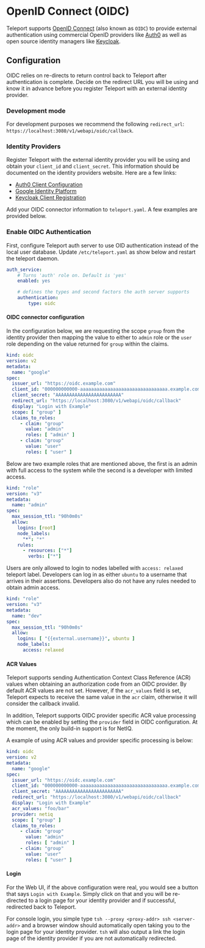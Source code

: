 # OpenID Connect (OIDC)

Teleport supports [OpenID Connect](http://openid.net/connect/) (also known as
`OIDC`) to provide external authentication using commercial OpenID providers
like [Auth0](https://auth0.com) as well as open source identity managers like
[Keycloak](http://www.keycloak.org).

## Configuration

OIDC relies on re-directs to return control back to Teleport after
authentication is complete. Decide on the redirect URL you will be using and
know it in advance before you register Teleport with an external identity
provider.

### Development mode

For development purposes we recommend the following `redirect_url`:
`https://localhost:3080/v1/webapi/oidc/callback`.

### Identity Providers

Register Teleport with the external identity provider you will be using and
obtain your `client_id` and `client_secret`. This information should be
documented on the identity providers website. Here are a few links:

   * [Auth0 Client Configuration](https://auth0.com/docs/clients)
   * [Google Identity Platform](https://developers.google.com/identity/protocols/OpenIDConnect)
   * [Keycloak Client Registration](http://www.keycloak.org/docs/2.0/securing_apps_guide/topics/client-registration.html)

Add your OIDC connector information to `teleport.yaml`. A few examples are
provided below.

### Enable OIDC Authentication

First, configure Teleport auth server to use OID authentication instead of the local
user database. Update `/etc/teleport.yaml` as show below and restart the
teleport daemon.

```yaml
auth_service:
    # Turns 'auth' role on. Default is 'yes'
    enabled: yes

    # defines the types and second factors the auth server supports
    authentication:
        type: oidc
```

#### OIDC connector configuration

In the configuration below, we are requesting the scope `group` from the
identity provider then mapping the value to either to `admin` role or the `user`
role depending on the value returned for `group` within the claims.

```yaml
kind: oidc
version: v2
metadata:
  name: "google"
spec:
  issuer_url: "https://oidc.example.com"
  client_id: "000000000000-aaaaaaaaaaaaaaaaaaaaaaaaaaaaaaaa.example.com"
  client_secret: "AAAAAAAAAAAAAAAAAAAAAAAA"
  redirect_url: "https://localhost:3080/v1/webapi/oidc/callback"
  display: "Login with Example"
  scope: [ "group" ]
  claims_to_roles:
     - claim: "group"
       value: "admin"
       roles: [ "admin" ]
     - claim: "group"
       value: "user"
       roles: [ "user" ]
```

Below are two example roles that are mentioned above, the first is an admin
with full access to the system while the second is a developer with limited
access.

```yaml
kind: "role"
version: "v3"
metadata:
  name: "admin"
spec:
  max_session_ttl: "90h0m0s"
  allow:
    logins: [root]
    node_labels:
      "*": "*"
    rules:
      - resources: ["*"]
        verbs: ["*"]
```

Users are only allowed to login to nodes labelled with `access: relaxed`
teleport label. Developers can log in as either `ubuntu` to a username that
arrives in their assertions. Developers also do not have any rules needed to
obtain admin access.

```yaml
kind: "role"
version: "v3"
metadata:
  name: "dev"
spec:
  max_session_ttl: "90h0m0s"
  allow:
    logins: [ "{{external.username}}", ubuntu ]
    node_labels:
      access: relaxed
```

#### ACR Values

Teleport supports sending Authentication Context Class Reference (ACR) values
when obtaining an authorization code from an OIDC provider. By default ACR
values are not set. However, if the `acr_values` field is set, Teleport expects
to receive the same value in the `acr` claim, otherwise it will consider the
callback invalid.

In addition, Teleport supports OIDC provider specific ACR value processing
which can be enabled by setting the `provider` field in OIDC configuration. At
the moment, the only build-in support is for NetIQ.

A example of using ACR values and provider specific processing is below:

```yaml
kind: oidc
version: v2
metadata:
  name: "google"
spec:
  issuer_url: "https://oidc.example.com"
  client_id: "000000000000-aaaaaaaaaaaaaaaaaaaaaaaaaaaaaaaa.example.com"
  client_secret: "AAAAAAAAAAAAAAAAAAAAAAAA"
  redirect_url: "https://localhost:3080/v1/webapi/oidc/callback"
  display: "Login with Example"
  acr_values: "foo/bar"
  provider: netiq
  scope: [ "group" ]
  claims_to_roles:
     - claim: "group"
       value: "admin"
       roles: [ "admin" ]
     - claim: "group"
       value: "user"
       roles: [ "user" ]
```

#### Login

For the Web UI, if the above configuration were real, you would see a button
that says `Login with Example`. Simply click on that and you will be
re-directed to a login page for your identity provider and if successful,
redirected back to Teleport.

For console login, you simple type `tsh --proxy <proxy-addr> ssh <server-addr>`
and a browser window should automatically open taking you to the login page for
your identity provider. `tsh` will also output a link the login page of the
identity provider if you are not automatically redirected.
